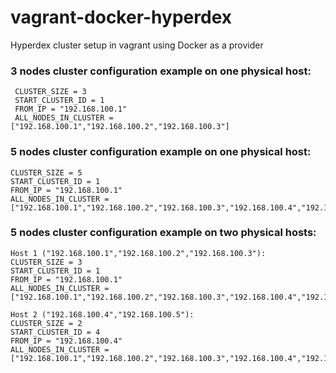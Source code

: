 # vagrant-docker-hyperdex
Hyperdex cluster setup in vagrant using Docker as a provider

### 3 nodes cluster configuration example on one physical host:
```
 CLUSTER_SIZE = 3
 START_CLUSTER_ID = 1
 FROM_IP = "192.168.100.1"
 ALL_NODES_IN_CLUSTER = ["192.168.100.1","192.168.100.2","192.168.100.3"]
```

### 5 nodes cluster configuration example on one physical host:
```
CLUSTER_SIZE = 5
START_CLUSTER_ID = 1
FROM_IP = "192.168.100.1"
ALL_NODES_IN_CLUSTER = ["192.168.100.1","192.168.100.2","192.168.100.3","192.168.100.4","192.168.100.5"]
```

### 5 nodes cluster configuration example on two physical hosts:
```
Host 1 ("192.168.100.1","192.168.100.2","192.168.100.3"):
CLUSTER_SIZE = 3
START_CLUSTER_ID = 1
FROM_IP = "192.168.100.1"
ALL_NODES_IN_CLUSTER = ["192.168.100.1","192.168.100.2","192.168.100.3","192.168.100.4","192.168.100.5"]

Host 2 ("192.168.100.4","192.168.100.5"):
CLUSTER_SIZE = 2
START_CLUSTER_ID = 4
FROM_IP = "192.168.100.4"
ALL_NODES_IN_CLUSTER = ["192.168.100.1","192.168.100.2","192.168.100.3","192.168.100.4","192.168.100.5"]
```

